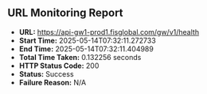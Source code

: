 ## URL Monitoring Report

- **URL:** https://api-gw1-prod1.fisglobal.com/gw/v1/health
- **Start Time:** 2025-05-14T07:32:11.272733
- **End Time:** 2025-05-14T07:32:11.404989
- **Total Time Taken:** 0.132256 seconds
- **HTTP Status Code:** 200
- **Status:** Success
- **Failure Reason:** N/A

